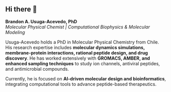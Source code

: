 ## Hi there 👋

**Brandon A. Usuga-Acevedo, PhD**  
*Molecular Physical Chemist | Computational Biophysics & Molecular Modeling*  

Usuga-Acevedo holds a PhD in Molecular Physical Chemistry from Chile. His research expertise includes **molecular dynamics simulations, membrane-protein interactions, rational peptide design, and drug discovery**. He has worked extensively with **GROMACS, AMBER, and enhanced sampling techniques** to study ion channels, antiviral peptides, and antimicrobial compounds.  

Currently, he is focused on **AI-driven molecular design and bioinformatics**, integrating computational tools to advance peptide-based therapeutics.  

